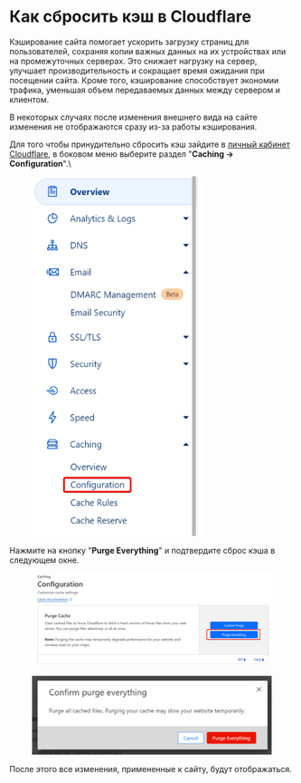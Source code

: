 # Как сбросить кэш в Cloudflare

Кэширование сайта помогает ускорить загрузку страниц для пользователей, сохраняя копии важных данных на их устройствах или на промежуточных серверах. Это снижает нагрузку на сервер, улучшает производительность и сокращает время ожидания при посещении сайта. Кроме того, кэширование способствует экономии трафика, уменьшая объем передаваемых данных между сервером и клиентом.

В некоторых случаях после изменения внешнего вида на сайте изменения не отображаются сразу из-за работы кэширования.

Для того чтобы принудительно сбросить кэш зайдите в [личный кабинет Cloudflare](https://dash.cloudflare.com/), в боковом меню выберите раздел "**Caching -> Configuration**".\


<figure><img src="../../.gitbook/assets/image (1477).png" alt="" width="302"><figcaption></figcaption></figure>

Нажмите на кнопку "**Purge Everything**" и подтвердите сброс кэша в следующем окне.

<figure><img src="../../.gitbook/assets/image (1478).png" alt=""><figcaption></figcaption></figure>

<figure><img src="../../.gitbook/assets/image (1479).png" alt=""><figcaption></figcaption></figure>

После этого все изменения, примененные к сайту, будут отображаться.
